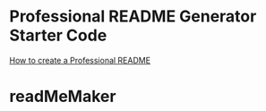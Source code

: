 # Professional README Generator Starter Code

[How to create a Professional README](https://coding-boot-camp.github.io/full-stack/github/professional-readme-guide)
# readMeMaker
